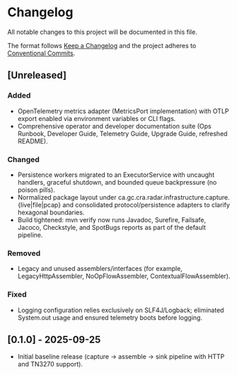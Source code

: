 # Changelog
All notable changes to this project will be documented in this file.

The format follows [Keep a Changelog](https://keepachangelog.com/en/1.1.0/) and the project adheres to
[Conventional Commits](https://www.conventionalcommits.org/en/v1.0.0/).

## [Unreleased]
### Added
- OpenTelemetry metrics adapter (MetricsPort implementation) with OTLP export enabled via environment variables or CLI flags.
- Comprehensive operator and developer documentation suite (Ops Runbook, Developer Guide, Telemetry Guide, Upgrade Guide, refreshed README).

### Changed
- Persistence workers migrated to an ExecutorService with uncaught handlers, graceful shutdown, and bounded queue backpressure (no poison pills).
- Normalized package layout under ca.gc.cra.radar.infrastructure.capture.{live|file|pcap} and consolidated protocol/persistence adapters to clarify hexagonal boundaries.
- Build tightened: mvn verify now runs Javadoc, Surefire, Failsafe, Jacoco, Checkstyle, and SpotBugs reports as part of the default pipeline.

### Removed
- Legacy and unused assemblers/interfaces (for example, LegacyHttpAssembler, NoOpFlowAssembler, ContextualFlowAssembler).

### Fixed
- Logging configuration relies exclusively on SLF4J/Logback; eliminated System.out usage and ensured telemetry boots before logging.

## [0.1.0] - 2025-09-25
- Initial baseline release (capture -> assemble -> sink pipeline with HTTP and TN3270 support).
